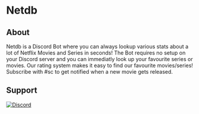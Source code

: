 # Netdb

## About
Netdb is a Discord Bot where you can always lookup various stats about a lot of Netflix Movies and Series in seconds!
The Bot requires no setup on your Discord server and you can immediatly look up your favourite series or movies.
Our rating system makes it easy to find our favourite movies/series! Subscribe with #sc to get notified when a
new movie gets released.

## Support
[![Discord](https://discord.com/api/guilds/623873641679028244/widget.png)](https://discord.gg/wZzFqd6dxP)
